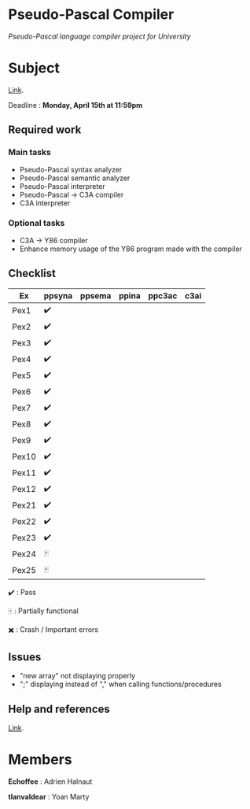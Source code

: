 
# Pseudo-Pascal Compiler
*Pseudo-Pascal language compiler project for University*

# Subject
[Link](http://dept-info.labri.fr/ENSEIGNEMENT/compi/projet.pdf).

Deadline : **Monday, April 15th at 11:59pm**

## Required work

### Main tasks

- Pseudo-Pascal syntax analyzer
- Pseudo-Pascal semantic analyzer
- Pseudo-Pascal interpreter
- Pseudo-Pascal -> C3A compiler
- C3A interpreter

### Optional tasks

- C3A -> Y86 compiler
- Enhance memory usage of the Y86 program made with the compiler 

## Checklist
Ex 	  | ppsyna | ppsema	 | ppina | ppc3ac | c3ai |
------|--------|---------|-------|--------|------|
Pex1  | ✔️ 	  |			|		|		 |		|
Pex2  | ✔️ 	  |			|		|		 |		|
Pex3  | ✔️ 	  |			|		|		 |		|
Pex4  | ✔️ 	  |			|		|		 |		|
Pex5  | ✔️ 	  |			|		|		 |		|
Pex6  | ✔️ 	  |			|		|		 |		|
Pex7  | ✔️ 	  |			|		|		 |		|
Pex8  | ✔️ 	  |			|		|		 |		|
Pex9  | ✔️ 	  |			|		|		 |		|
Pex10 | ✔️	  |			|		|		 |		|
Pex11 | ✔️ 	  |			|		|		 |		|
Pex12 | ✔️	  |			|		|		 |		|
Pex21 | ✔️	  |			|		|		 |		|
Pex22 | ✔️	  |			|		|		 |		|
Pex23 | ✔️	  |			|		|		 |		|
Pex24 | 🀄	  |			|		|		 |		|
Pex25 | 🀄	  |			|		|		 |		|

✔️ : Pass 

🀄 : Partially functional

✖️ : Crash / Important errors

## Issues
- "new array" not displaying properly
- ";" displaying instead of "," when calling functions/procedures

## Help and references

[Link](http://dept-info.labri.fr/ENSEIGNEMENT/compi/).

# Members

**Echoffee** : Adrien Halnaut

**tlanvaldear** : Yoan Marty
